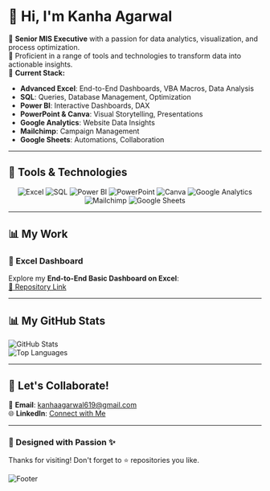 # 👋 Hi, I'm Kanha Agarwal  

🎯 **Senior MIS Executive** with a passion for data analytics, visualization, and process optimization.  
🚀 Proficient in a range of tools and technologies to transform data into actionable insights.  
💼 **Current Stack:**  
- **Advanced Excel**: End-to-End Dashboards, VBA Macros, Data Analysis  
- **SQL**: Queries, Database Management, Optimization  
- **Power BI**: Interactive Dashboards, DAX  
- **PowerPoint & Canva**: Visual Storytelling, Presentations  
- **Google Analytics**: Website Data Insights  
- **Mailchimp**: Campaign Management  
- **Google Sheets**: Automations, Collaboration  

---

## 🌟 Tools & Technologies
<p align="center">
  <img src="https://img.shields.io/badge/Excel-%2334A853.svg?style=for-the-badge&logo=microsoft-excel&logoColor=white" alt="Excel" />
  <img src="https://img.shields.io/badge/SQL-%230075C2.svg?style=for-the-badge&logo=microsoft-sql-server&logoColor=white" alt="SQL" />
  <img src="https://img.shields.io/badge/PowerBI-%23F2C811.svg?style=for-the-badge&logo=power-bi&logoColor=black" alt="Power BI" />
  <img src="https://img.shields.io/badge/PowerPoint-%23E97627.svg?style=for-the-badge&logo=microsoft-powerpoint&logoColor=white" alt="PowerPoint" />
  <img src="https://img.shields.io/badge/Canva-%2300C4CC.svg?style=for-the-badge&logo=canva&logoColor=white" alt="Canva" />
  <img src="https://img.shields.io/badge/Google%20Analytics-%23F68D2E.svg?style=for-the-badge&logo=google-analytics&logoColor=white" alt="Google Analytics" />
  <img src="https://img.shields.io/badge/Mailchimp-%23FFE01B.svg?style=for-the-badge&logo=mailchimp&logoColor=black" alt="Mailchimp" />
  <img src="https://img.shields.io/badge/Google%20Sheets-%2300C853.svg?style=for-the-badge&logo=google-sheets&logoColor=white" alt="Google Sheets" />
</p>

---

## 📊 My Work

### **📁 Excel Dashboard**
Explore my **End-to-End Basic Dashboard on Excel**:  
[🔗 Repository Link](https://github.com/Kanha-Ag/Excel-Dashboard-)  

---

## 📊 My GitHub Stats
![GitHub Stats](https://github-readme-stats.vercel.app/api?username=Kanha-Ag&show_icons=true&theme=radical)  
![Top Languages](https://github-readme-stats.vercel.app/api/top-langs/?username=Kanha-Ag&layout=compact&theme=radical)

---

## 🚀 Let's Collaborate!
📧 **Email**: [kanhaagarwal619@gmail.com](mailto:kanhaagarwal619@gmail.com)  
🌐 **LinkedIn**: [Connect with Me](https://www.linkedin.com/in/kanha-agarwal-982291213/)  

---

### 🎨 Designed with Passion ✨ 
Thanks for visiting! Don't forget to ⭐️ repositories you like.

![Footer](https://img.shields.io/badge/Built%20with-Markdown-blue?style=flat)
